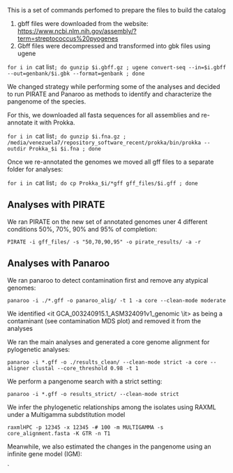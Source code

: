 This is a set of commands perfomed to prepare the files to build the catalog

1. gbff files were downloaded from the website: https://www.ncbi.nlm.nih.gov/assembly/?term=streptococcus%20pyogenes
2. Gbff files were decompressed and transformed into gbk files using ugene

`for i in `cat list`; do gunzip $i.gbff.gz ; ugene convert-seq --in=$i.gbff --out=genbank/$i.gbk --format=genbank ; done`

We changed strategy while performing some of the analyses and decided to run PIRATE and Panaroo as methods to identify and characterize the pangenome of the species. 

For this, we downloaded all fasta sequences for all assemblies and re-annotate it with Prokka.
 
 `for i in `cat list`; do gunzip $i.fna.gz ; /media/venezuela7/repository_software_recent/prokka/bin/prokka --outdir Prokka_$i $i.fna ; done`
 
Once we re-annotated the genomes we moved all gff files to a separate folder for analyses:

`for i in `cat list`; do cp Prokka_$i/*gff gff_files/$i.gff ; done`

## Analyses with PIRATE

We ran PIRATE on the new set of annotated genomes uner 4 different conditions 50%, 70%, 90% and 95% of completion:

`PIRATE -i gff_files/ -s "50,70,90,95" -o pirate_results/ -a -r`

## Analyses with Panaroo

We ran panaroo to detect contamination first and remove any atypical genomes:

`panaroo -i ./*.gff -o panaroo_alig/ -t 1 -a core --clean-mode moderate`

We identified <it GCA_003240915.1_ASM324091v1_genomic \it> as being a contaminant (see contamination MDS plot) and removed it from the analyses

We ran the main analyses and generated a core genome alignment for pylogenetic analyses:

`panaroo -i *.gff -o ./results_clean/ --clean-mode strict -a core --aligner clustal --core_threshold 0.98 -t 1`

We perform a pangenome search with a strict setting:

`panaroo -i *.gff -o results_strict/ --clean-mode strict`

We infer the phylogenetic relationships among the isolates using RAXML under a Multigamma subdstitution model

`raxmlHPC -p 12345 -x 12345 -# 100 -m MULTIGAMMA -s core_alignment.fasta -K GTR -n T1`

Meanwhile, we also estimated the changes in the pangenome using an infinite gene model (IGM):

`
